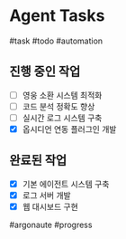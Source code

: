 # Agent Tasks

#task #todo #automation

## 진행 중인 작업

- [ ] 영웅 소환 시스템 최적화
- [ ] 코드 분석 정확도 향상  
- [ ] 실시간 로그 시스템 구축
- [x] 옵시디언 연동 플러그인 개발

## 완료된 작업

- [x] 기본 에이전트 시스템 구축
- [x] 로그 서버 개발
- [x] 웹 대시보드 구현

#argonaute #progress

